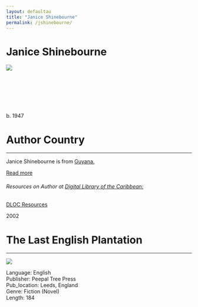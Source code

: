 ```yaml
---
layout: defaultau
title: "Janice Shinebourne"
permalink: /jshinebourne/
---
```

<!-- partial:index.partial.html -->
<div class="content">
    <h1>Janice Shinebourne</h1>
    <div class="quote">
        <div><img src="https://www.peepaltreepress.com/sites/default/files/styles/author_large/public/Jan%20Lowe%20Shinebourne.jpg" class="logo"></div>
    </div>
    <div class="timeline">
        <div style="padding-bottom:100px;"></div>
        <div class="block">
            <div class="date right"><p class="right">b. 1947</p></div>
            <div class="dot"></div>
            <div class="left first">
            <div class="author_country">
                <h1>Author Country</h1><hr>
            <div class="aclocation"><p>Janice Shinebourne is from <a href="{{ site.baseurl }}/62">  Guyana.</a></p></div>
            <div class="acreadmore">    <a href="https://en.wikipedia.org/wiki/Jan_Shinebourne" target="_blank">Read more</a></div>
            <div class="aclocation">  <h6>Resources on Author at <a href="https://dloc.com" target="_blank">Digital Library of the Caribbean:</a></h6></div>
            <div class="dlocresources"><a href="{{ site.baseurl }}/jshinebourne_dloc" target="_blank">DLOC Resources</a></div>
            </div>
            </div>
        </div>
        <div class="block">
            <div class="date right"><p class="right">2002</p></div>
            <div class="dot"></div>
            <div class="left hide">
                <h1>The Last English Plantation</h1><hr>
                <p><img src="https://m.media-amazon.com/images/I/51WzskDJf5L.jpg"></p>
                <p>Language: English<br/>
                Publisher: Peepal Tree Press<br/>
                Pub_location: Leeds, England<br/>
                Genre: Fiction (Novel)<br/>
                Length: 184</p>
            </div>
        </div>
</div>
</div>
  <!-- partial -->
<script src='https://cdnjs.cloudflare.com/ajax/libs/jquery/3.1.1/jquery.min.js'></script><script  src="{{ site.baseurl }}/assets/js/authorscript.js"></script>